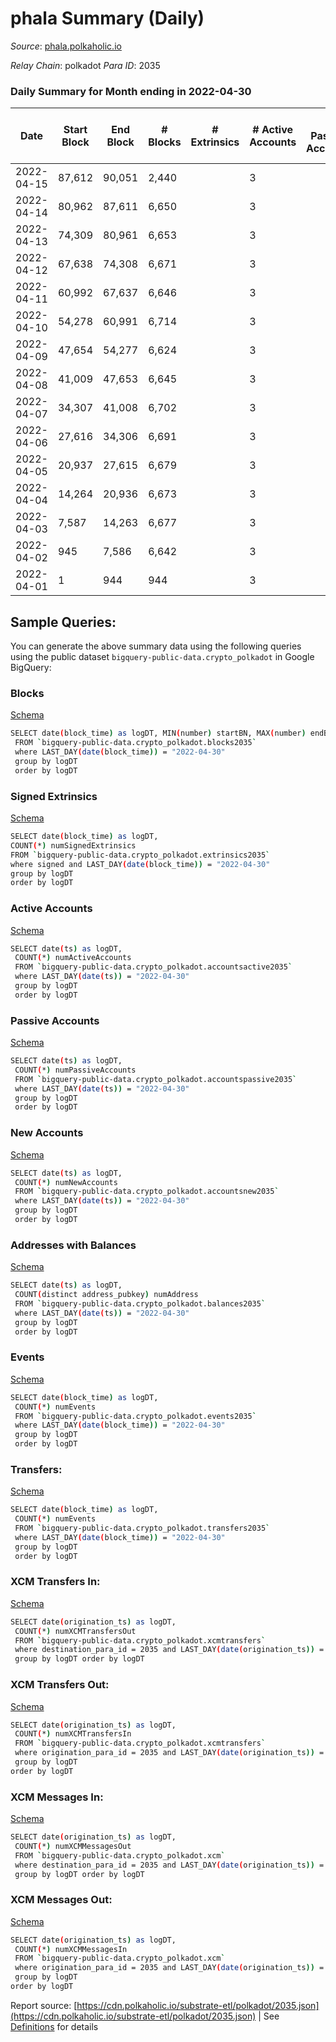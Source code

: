 # phala Summary (Daily)

_Source_: [phala.polkaholic.io](https://phala.polkaholic.io)

*Relay Chain*: polkadot
*Para ID*: 2035



### Daily Summary for Month ending in 2022-04-30


| Date    | Start Block | End Block | # Blocks | # Extrinsics | # Active Accounts | # Passive Accounts | # New Accounts | # Addresses | # Events  | # Transfers ($USD) | # XCM Transfers In ($USD) | # XCM Transfers Out ($USD) | # XCM In | # XCM Out | Issues |
|---------|-------------|-----------|----------|--------------|-------------------|--------------------|----------------|-------------|-----------|--------------------|---------------------------|----------------------------|----------|-----------|--------|
| 2022-04-15 | 87,612 | 90,051 | 2,440 |  | 3 |  |  | 5 | 4,882 |   |   |   |  |  |  |
| 2022-04-14 | 80,962 | 87,611 | 6,650 |  | 3 |  |  | 5 | 13,308 |   |   |   |  |  |  |
| 2022-04-13 | 74,309 | 80,961 | 6,653 |  | 3 |  |  | 5 | 13,313 |   |   |   |  |  |  |
| 2022-04-12 | 67,638 | 74,308 | 6,671 |  | 3 |  |  | 5 | 13,350 |   |   |   |  |  |  |
| 2022-04-11 | 60,992 | 67,637 | 6,646 |  | 3 |  |  | 5 | 13,300 |   |   |   |  |  |  |
| 2022-04-10 | 54,278 | 60,991 | 6,714 |  | 3 |  |  | 5 | 13,435 |   |   |   |  |  |  |
| 2022-04-09 | 47,654 | 54,277 | 6,624 |  | 3 |  |  | 5 | 13,256 |   |   |   |  |  |  |
| 2022-04-08 | 41,009 | 47,653 | 6,645 |  | 3 |  |  | 5 | 13,298 |   |   |   |  |  |  |
| 2022-04-07 | 34,307 | 41,008 | 6,702 |  | 3 |  |  | 5 | 13,411 |   |   |   |  |  |  |
| 2022-04-06 | 27,616 | 34,306 | 6,691 |  | 3 |  |  | 5 | 13,390 |   |   |   |  |  |  |
| 2022-04-05 | 20,937 | 27,615 | 6,679 |  | 3 |  |  | 5 | 13,366 |   |   |   |  |  |  |
| 2022-04-04 | 14,264 | 20,936 | 6,673 |  | 3 |  |  | 5 | 13,354 |   |   |   |  |  |  |
| 2022-04-03 | 7,587 | 14,263 | 6,677 |  | 3 |  |  | 5 | 13,357 |   |   |   |  |  |  |
| 2022-04-02 | 945 | 7,586 | 6,642 |  | 3 |  |  | 5 | 13,292 |   |   |   |  |  |  |
| 2022-04-01 | 1 | 944 | 944 |  | 3 |  |  | 5 | 1,888 |   |   |   |  |  |  |

## Sample Queries:
You can generate the above summary data using the following queries using the public dataset `bigquery-public-data.crypto_polkadot` in Google BigQuery:


### Blocks 

[Schema](https://github.com/colorfulnotion/substrate-etl/blob/main/schema/blocks.json)

```bash
SELECT date(block_time) as logDT, MIN(number) startBN, MAX(number) endBN, COUNT(*) numBlocks 
 FROM `bigquery-public-data.crypto_polkadot.blocks2035`  
 where LAST_DAY(date(block_time)) = "2022-04-30" 
 group by logDT 
 order by logDT
```

### Signed Extrinsics 

[Schema](https://github.com/colorfulnotion/substrate-etl/blob/main/schema/extrinsics.json)

```bash
SELECT date(block_time) as logDT, 
COUNT(*) numSignedExtrinsics 
FROM `bigquery-public-data.crypto_polkadot.extrinsics2035`  
where signed and LAST_DAY(date(block_time)) = "2022-04-30" 
group by logDT 
order by logDT
```

### Active Accounts 

[Schema](https://github.com/colorfulnotion/substrate-etl/blob/main/schema/accountsactive.json)

```bash
SELECT date(ts) as logDT, 
 COUNT(*) numActiveAccounts 
 FROM `bigquery-public-data.crypto_polkadot.accountsactive2035` 
 where LAST_DAY(date(ts)) = "2022-04-30" 
 group by logDT 
 order by logDT
```

### Passive Accounts 

[Schema](https://github.com/colorfulnotion/substrate-etl/blob/main/schema/accountspassive.json)

```bash
SELECT date(ts) as logDT, 
 COUNT(*) numPassiveAccounts 
 FROM `bigquery-public-data.crypto_polkadot.accountspassive2035` 
 where LAST_DAY(date(ts)) = "2022-04-30" 
 group by logDT 
 order by logDT
```

### New Accounts 

[Schema](https://github.com/colorfulnotion/substrate-etl/blob/main/schema/accountsnew.json)

```bash
SELECT date(ts) as logDT, 
 COUNT(*) numNewAccounts 
 FROM `bigquery-public-data.crypto_polkadot.accountsnew2035` 
 where LAST_DAY(date(ts)) = "2022-04-30" 
 group by logDT
 order by logDT
```

### Addresses with Balances 

[Schema](https://github.com/colorfulnotion/substrate-etl/blob/main/schema/balances.json)

```bash
SELECT date(ts) as logDT,
 COUNT(distinct address_pubkey) numAddress 
 FROM `bigquery-public-data.crypto_polkadot.balances2035` 
 where LAST_DAY(date(ts)) = "2022-04-30" 
 group by logDT 
 order by logDT
```

### Events 

[Schema](https://github.com/colorfulnotion/substrate-etl/blob/main/schema/events.json)

```bash
SELECT date(block_time) as logDT, 
 COUNT(*) numEvents 
 FROM `bigquery-public-data.crypto_polkadot.events2035` 
 where LAST_DAY(date(block_time)) = "2022-04-30" 
 group by logDT 
 order by logDT
```

### Transfers:

[Schema](https://github.com/colorfulnotion/substrate-etl/blob/main/schema/transfers.json)

```bash
SELECT date(block_time) as logDT, 
 COUNT(*) numEvents 
 FROM `bigquery-public-data.crypto_polkadot.transfers2035` 
 where LAST_DAY(date(block_time)) = "2022-04-30" 
 group by logDT 
 order by logDT
```

### XCM Transfers In: 

[Schema](https://github.com/colorfulnotion/substrate-etl/blob/main/schema/xcmtransfers.json)

```bash
SELECT date(origination_ts) as logDT, 
 COUNT(*) numXCMTransfersOut 
 FROM `bigquery-public-data.crypto_polkadot.xcmtransfers` 
 where destination_para_id = 2035 and LAST_DAY(date(origination_ts)) = "2022-04-30" 
 group by logDT order by logDT
```

### XCM Transfers Out: 

[Schema](https://github.com/colorfulnotion/substrate-etl/blob/main/schema/xcmtransfers.json)

```bash
SELECT date(origination_ts) as logDT, 
 COUNT(*) numXCMTransfersIn 
 FROM `bigquery-public-data.crypto_polkadot.xcmtransfers` 
 where origination_para_id = 2035 and LAST_DAY(date(origination_ts)) = "2022-04-30" 
 group by logDT 
order by logDT
```

### XCM Messages In: 

[Schema](https://github.com/colorfulnotion/substrate-etl/blob/main/schema/xcm.json)

```bash
SELECT date(origination_ts) as logDT, 
 COUNT(*) numXCMMessagesOut 
 FROM `bigquery-public-data.crypto_polkadot.xcm` 
 where destination_para_id = 2035 and LAST_DAY(date(origination_ts)) = "2022-04-30" 
 group by logDT order by logDT
```

### XCM Messages Out: 

[Schema](https://github.com/colorfulnotion/substrate-etl/blob/main/schema/xcm.json)

```bash
SELECT date(origination_ts) as logDT, 
 COUNT(*) numXCMMessagesIn 
 FROM `bigquery-public-data.crypto_polkadot.xcm` 
 where origination_para_id = 2035 and LAST_DAY(date(origination_ts)) = "2022-04-30" 
 group by logDT 
order by logDT
```


Report source: [https://cdn.polkaholic.io/substrate-etl/polkadot/2035.json](https://cdn.polkaholic.io/substrate-etl/polkadot/2035.json) | See [Definitions](/DEFINITIONS.md) for details
